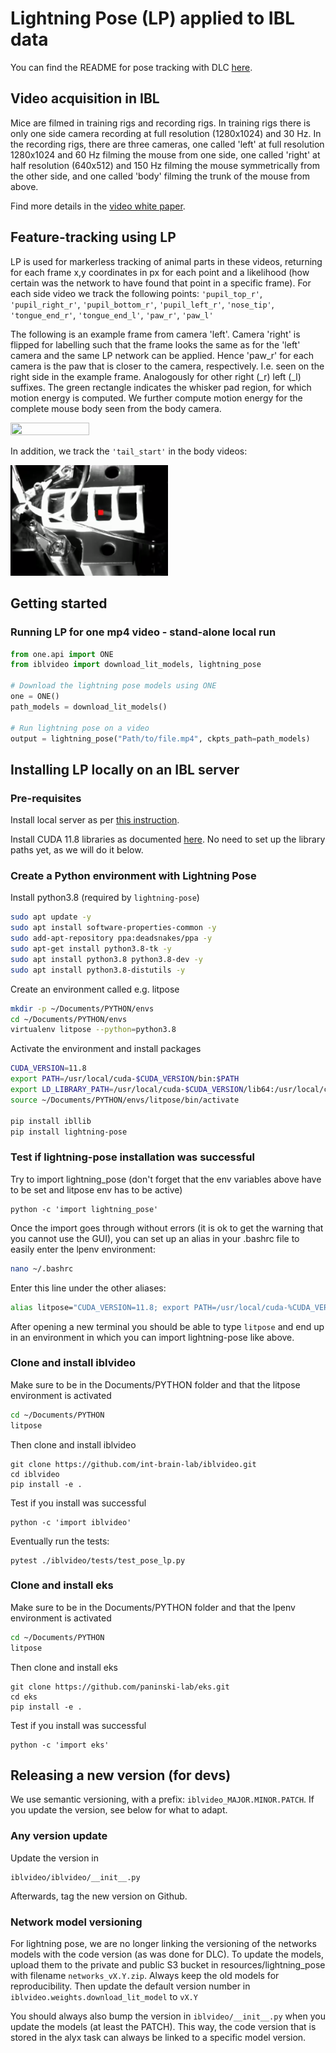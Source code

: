 # Lightning Pose (LP) applied to IBL data

You can find the README for pose tracking with DLC [here](README_DLC.md). 

## Video acquisition in IBL

Mice are filmed in training rigs and recording rigs. In training rigs there is only one side camera recording at full resolution (1280x1024) and 30 Hz. In the recording rigs, there are three cameras, one called 'left' at full resolution 1280x1024 and 60 Hz filming the mouse from one side, one called 'right' at half resolution (640x512) and 150 Hz filming the mouse symmetrically from the other side, and one called 'body' filming the trunk of the mouse from above.

Find more details in the [video white paper](https://figshare.com/articles/online_resource/Video_hardware_and_software_for_the_International_Brain_Laboratory/19694452).   

## Feature-tracking using LP

LP is used for markerless tracking of animal parts in these videos, returning for each frame x,y coordinates in px for each point and a likelihood (how certain was the network to have found that point in a specific frame). For each side video we track the following points: `'pupil_top_r'`, `'pupil_right_r'`, `'pupil_bottom_r'`, `'pupil_left_r'`, `'nose_tip'`, `'tongue_end_r'`, `'tongue_end_l'`, `'paw_r'`, `'paw_l'`

The following is an example frame from camera 'left'. Camera 'right' is flipped for labelling such that the frame looks the same as for the 'left' camera and the same LP network can be applied. Hence 'paw_r' for each camera is the paw that is closer to the camera, respectively. I.e. seen on the right side in the example frame. Analogously for other right (\_r) left (\_l) suffixes. The green rectangle indicates the whisker pad region, for which motion energy is computed. We further compute motion energy for the complete mouse body seen from the body camera.

<img src="https://github.com/int-brain-lab/iblvideo/blob/master/_static/side_view2.png" width="50%" height="50%">

In addition, we track the `'tail_start'` in the body videos:

<img src="https://github.com/int-brain-lab/iblvideo/blob/master/_static/body_view.png" width="50%" height="50%">

## Getting started
### Running LP for one mp4 video - stand-alone local run
```python
from one.api import ONE
from iblvideo import download_lit_models, lightning_pose

# Download the lightning pose models using ONE
one = ONE()
path_models = download_lit_models()

# Run lightning pose on a video
output = lightning_pose("Path/to/file.mp4", ckpts_path=path_models)
```

## Installing LP locally on an IBL server

### Pre-requisites

Install local server as per [this instruction](https://docs.google.com/document/d/1NYVlVD8OkwRYUaPeHo3ZFPuwpv_E5zgUVjLsV0V5Ko4).

Install CUDA 11.8 libraries as documented [here](https://docs.google.com/document/d/1UyXUOx21mwrpBtCcS51avnikmyCPCzXEtTRaTetH-Mo/edit#heading=h.39mk45fhbn1l). No need to set up the library paths yet, as we will do it below.

### Create a Python environment with Lightning Pose

Install python3.8 (required by `lightning-pose`)
```bash
sudo apt update -y 
sudo apt install software-properties-common -y  
sudo add-apt-repository ppa:deadsnakes/ppa -y
sudo apt-get install python3.8-tk -y  
sudo apt install python3.8 python3.8-dev -y 
sudo apt install python3.8-distutils -y
```

Create an environment called e.g. litpose
```bash
mkdir -p ~/Documents/PYTHON/envs
cd ~/Documents/PYTHON/envs
virtualenv litpose --python=python3.8
```

Activate the environment and install packages
```bash
CUDA_VERSION=11.8
export PATH=/usr/local/cuda-$CUDA_VERSION/bin:$PATH
export LD_LIBRARY_PATH=/usr/local/cuda-$CUDA_VERSION/lib64:/usr/local/cuda-$CUDA_VERSION/extras/CUPTI/lib64:$LD_LIBRARY_PATH  
source ~/Documents/PYTHON/envs/litpose/bin/activate

pip install ibllib
pip install lightning-pose
```

### Test if lightning-pose installation was successful

Try to import lightning_pose (don't forget that the env variables above have to be set and litpose env has to be active)
```
python -c 'import lightning_pose'
```

Once the import goes through without errors (it is ok to get the warning that you cannot use the GUI), you can set up an alias in your .bashrc file to easily enter the lpenv environment:
```bash
nano ~/.bashrc
```
Enter this line under the other aliases:
```bash
alias litpose="CUDA_VERSION=11.8; export PATH=/usr/local/cuda-%CUDA_VERSION/bin:$PATH; export LD_LIBRARY_PATH=/usr/local/cuda-$CUDA_VERSION/lib64:/usr/local/cuda-$CUDA_VERSION/extras/CUPTI/lib64:$LD_LIBRARY_PATH; source ~/Documents/PYTHON/envs/litpose/bin/activate"
```
After opening a new terminal you should be able to type `litpose` and end up in an environment in which you can import lightning-pose like above.

### Clone and install iblvideo

Make sure to be in the Documents/PYTHON folder and that the litpose environment is activated
```bash
cd ~/Documents/PYTHON
litpose
```
Then clone and install iblvideo
```
git clone https://github.com/int-brain-lab/iblvideo.git
cd iblvideo
pip install -e .
```

Test if you install was successful
```
python -c 'import iblvideo'
```

Eventually run the tests:
```shell
pytest ./iblvideo/tests/test_pose_lp.py
```

### Clone and install eks

Make sure to be in the Documents/PYTHON folder and that the lpenv environment is activated
```bash
cd ~/Documents/PYTHON
litpose
```
Then clone and install eks
```
git clone https://github.com/paninski-lab/eks.git
cd eks
pip install -e .
```

Test if you install was successful
```
python -c 'import eks'
```


## Releasing a new version (for devs)

We use semantic versioning, with a prefix: `iblvideo_MAJOR.MINOR.PATCH`. If you update the version, see below for what to adapt.

### Any version update
Update the version in
```
iblvideo/iblvideo/__init__.py
```
Afterwards, tag the new version on Github.


### Network model versioning
For lightning pose, we are no longer linking the versioning of the networks models with the code version 
(as was done for DLC). To update the models, upload them to the private and public S3 bucket in resources/lightning_pose
with filename `networks_vX.Y.zip`. Always keep the old models for reproducibility. Then update the default version number in 
`iblvideo.weights.download_lit_model` to `vX.Y`

You should always also bump the version in `iblvideo/__init__.py` when you update the models (at least the PATCH). 
This way, the code version that is stored in the alyx task can always be linked to a specific model version.